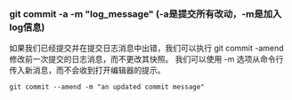 ### git commit -a -m "log_message" (-a是提交所有改动，-m是加入log信息) 


如果我们已经提交并在提交日志消息中出错，我们可以执行 git commit -amend 修改前一次提交的日志消息，而不更改其快照。
我们可以使用 -m 选项从命令行传入新消息，而不会收到打开编辑器的提示。

```
git commit --amend -m "an updated commit message"
```